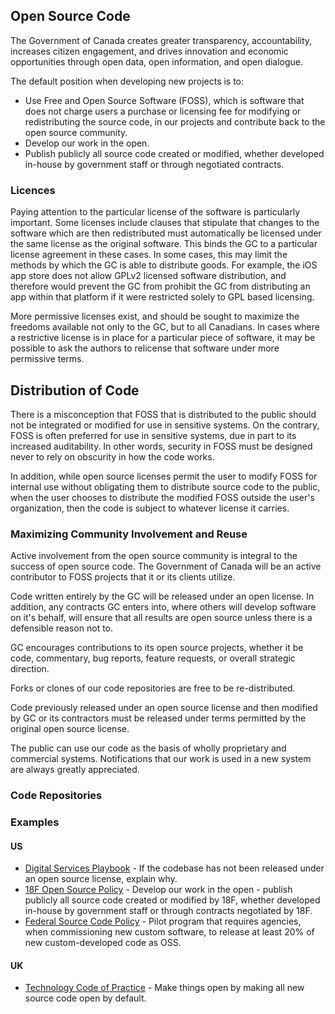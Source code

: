 ## Open Source Code
The Government of Canada creates greater transparency, accountability, increases citizen engagement, and drives innovation and economic opportunities through open data, open information, and open dialogue.

The default position when developing new projects is to:
- Use Free and Open Source Software (FOSS), which is software that does not charge users a purchase or licensing fee for modifying or redistributing the source code, in our projects and contribute back to the open source community.
- Develop our work in the open.
- Publish publicly all source code created or modified, whether developed in-house by government staff or through negotiated contracts.

### Licences
Paying attention to the particular license of the software is particularly important. Some licenses include clauses that stipulate that changes to the software which are then redistributed must automatically be licensed under the same license as the original software. This binds the GC to a particular license agreement in these cases. In some cases, this may limit the methods by which the GC is able to distribute goods. For example, the iOS app store does not allow GPLv2 licensed software distribution, and therefore would prevent the GC from prohibit the GC from distributing an app within that platform if it were restricted solely to GPL based licensing.

More permissive licenses exist, and should be sought to maximize the freedoms available not only to the GC, but to all Canadians. In cases where a restrictive license is in place for a particular piece of software, it may be possible to ask the authors to relicense that software under more permissive terms.

## Distribution of Code

There is a misconception that FOSS that is distributed to the public should not be integrated or modified for use in sensitive systems. On the contrary, FOSS is often preferred for use in sensitive systems, due in part to its increased auditability. In other words, security in FOSS must be designed never to rely on obscurity in how the code works.

In addition, while open source licenses permit the user to modify FOSS for internal use without obligating them to distribute source code to the public, when the user chooses to distribute the modified FOSS outside the user's organization, then the code is subject to whatever license it carries.

### Maximizing Community Involvement and Reuse

Active involvement from the open source community is integral to the success of open source code. The Government of Canada will be an active contributor to FOSS projects that it or its clients utilize.

Code written entirely by the GC will be released under an open license. In addition, any contracts GC enters into, where others will develop software on it's behalf, will ensure that all results are open source unless there is a defensible reason not to. 

GC encourages contributions to its open source projects, whether it be code, commentary, bug reports, feature requests, or overall strategic direction.

Forks or clones of our code repositories are free to be re-distributed. 

Code previously released under an open source license and then modified by GC or its contractors must be released under terms permitted by the original open source license.

The public can use our code as the basis of wholly proprietary and commercial systems. Notifications that our work is used in a new system are always greatly appreciated.

### Code Repositories

### Examples
#### US
- [Digital Services Playbook](https://playbook.cio.gov/) - If the codebase has not been released under an open source license, explain why.
- [18F Open Source Policy](https://github.com/18F/open-source-policy/blob/master/policy.md) - Develop our work in the open - publish publicly all source code created or modified by 18F, whether developed in-house by government staff or through contracts negotiated by 18F.
- [Federal Source Code Policy](https://sourcecode.cio.gov/) - Pilot program that requires agencies, when commissioning new custom software, to release at least 20% of new custom-developed code as OSS.

#### UK
- [Technology Code of Practice](https://www.gov.uk/government/publications/technology-code-of-practice/technology-code-of-practice) - Make things open by making all new source code open by default.
